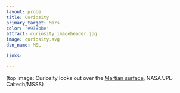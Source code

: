 ```yaml
---
layout: probe
title: Curiosity
primary_target: Mars
color: '#938bbe'
attract: curiosity_imageheader.jpg
image: curiosity.svg
dsn_name: MSL

links:

---
```

<div class="caption">(top image: Curiosity looks out over the <a href="http://mars.jpl.nasa.gov/msl/multimedia/images/?ImageID=5773">Martian surface</a>, NASA/JPL-Caltech/MSSS)</div>